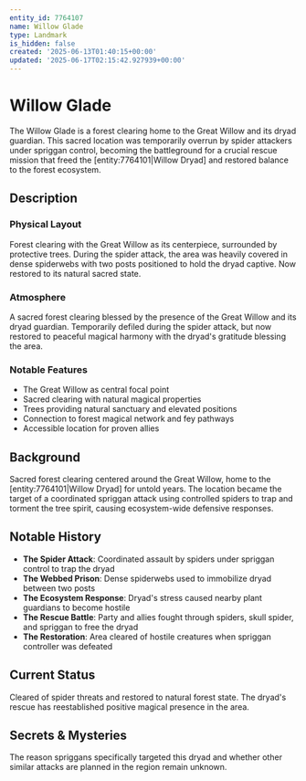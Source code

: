 ```yaml
---
entity_id: 7764107
name: Willow Glade
type: Landmark
is_hidden: false
created: '2025-06-13T01:40:15+00:00'
updated: '2025-06-17T02:15:42.927939+00:00'
---
```

# Willow Glade

The Willow Glade is a forest clearing home to the Great Willow and its dryad guardian. This sacred location was temporarily overrun by spider attackers under spriggan control, becoming the battleground for a crucial rescue mission that freed the [entity:7764101|Willow Dryad] and restored balance to the forest ecosystem.

## Description

### Physical Layout

Forest clearing with the Great Willow as its centerpiece, surrounded by protective trees. During the spider attack, the area was heavily covered in dense spiderwebs with two posts positioned to hold the dryad captive. Now restored to its natural sacred state.

### Atmosphere

A sacred forest clearing blessed by the presence of the Great Willow and its dryad guardian. Temporarily defiled during the spider attack, but now restored to peaceful magical harmony with the dryad's gratitude blessing the area.

### Notable Features

- The Great Willow as central focal point
- Sacred clearing with natural magical properties
- Trees providing natural sanctuary and elevated positions
- Connection to forest magical network and fey pathways
- Accessible location for proven allies

## Background

Sacred forest clearing centered around the Great Willow, home to the [entity:7764101|Willow Dryad] for untold years. The location became the target of a coordinated spriggan attack using controlled spiders to trap and torment the tree spirit, causing ecosystem-wide defensive responses.

## Notable History

- **The Spider Attack**: Coordinated assault by spiders under spriggan control to trap the dryad
- **The Webbed Prison**: Dense spiderwebs used to immobilize dryad between two posts
- **The Ecosystem Response**: Dryad's stress caused nearby plant guardians to become hostile
- **The Rescue Battle**: Party and allies fought through spiders, skull spider, and spriggan to free the dryad
- **The Restoration**: Area cleared of hostile creatures when spriggan controller was defeated

## Current Status

Cleared of spider threats and restored to natural forest state. The dryad's rescue has reestablished positive magical presence in the area.

## Secrets & Mysteries

The reason spriggans specifically targeted this dryad and whether other similar attacks are planned in the region remain unknown.